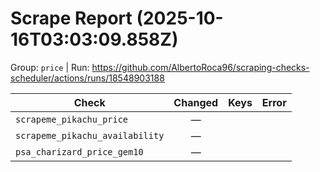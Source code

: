 # Scrape Report (2025-10-16T03:03:09.858Z)

Group: `price`  |  Run: https://github.com/AlbertoRoca96/scraping-checks-scheduler/actions/runs/18548903188

| Check | Changed | Keys | Error |
|---|:---:|:--|:--|
| `scrapeme_pikachu_price` | — |  |  |
| `scrapeme_pikachu_availability` | — |  |  |
| `psa_charizard_price_gem10` | — |  |  |
